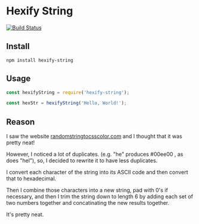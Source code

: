 # Hexify String

[![Build Status](https://travis-ci.org/justinzelinsky/hexify-string.svg?branch=master)](https://travis-ci.org/justinzelinsky/hexify-string)

## Install

```
npm install hexify-string
```

## Usage

```javascript
const hexifyString = require('hexify-string');

const hexStr = hexifyString('Hello, World!');
```

## Reason

I saw the website <a href="http://randomstringtocsscolor.com/">randomstringtocsscolor.com</a> and I thought
that it was pretty neat!

However, I noticed a lot of duplicates. (e.g. "he" produces #00ee00 , as does "hel"), so, I decided
to rewrite it to have less duplicates.

I convert each character of the string into its ASCII code and then convert that to hexadecimal.

Then I combine those characters into a new string, pad with 0's if necessary, and then I trim the string
down to length 6 by adding each set of two numbers together and concatinating the new results together.

It's pretty neat.
